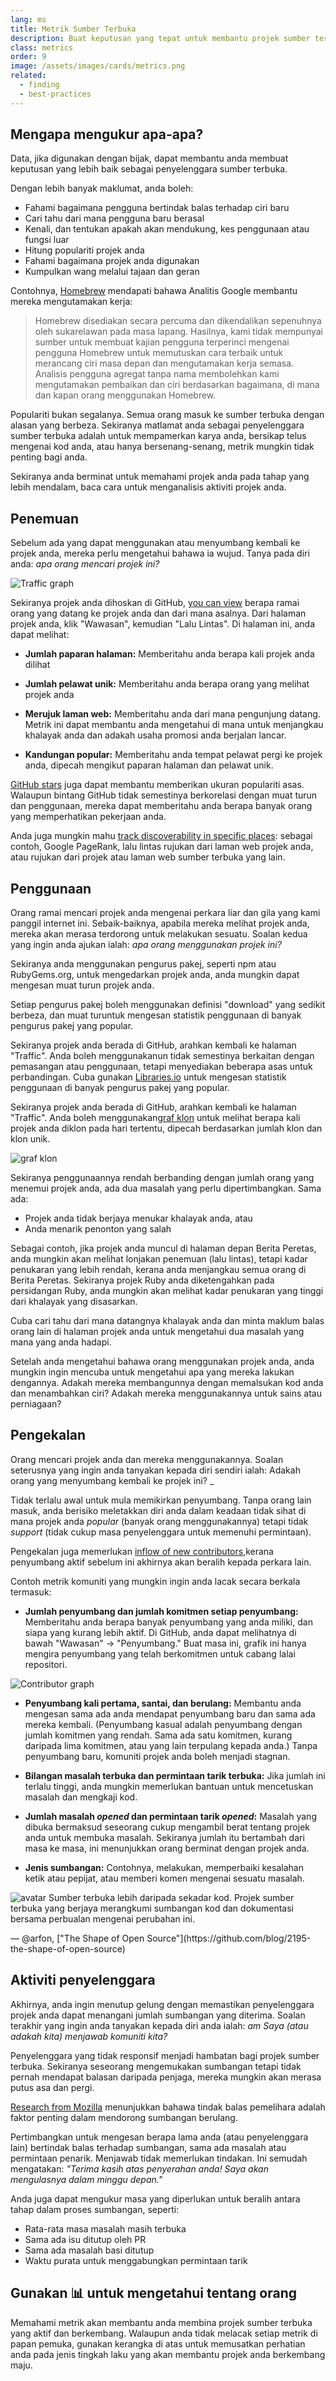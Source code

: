 ```yaml
---
lang: ms
title: Metrik Sumber Terbuka
description: Buat keputusan yang tepat untuk membantu projek sumber terbuka anda berkembang dengan mengukur dan mengesan kejayaannya.
class: metrics
order: 9
image: /assets/images/cards/metrics.png
related:
  - finding
  - best-practices
---
```


## Mengapa mengukur apa-apa?

Data, jika digunakan dengan bijak, dapat membantu anda membuat keputusan yang lebih baik sebagai penyelenggara sumber terbuka.

Dengan lebih banyak maklumat, anda boleh:

* Fahami bagaimana pengguna bertindak balas terhadap ciri baru
* Cari tahu dari mana pengguna baru berasal
* Kenali, dan tentukan apakah akan mendukung, kes penggunaan atau fungsi luar
* Hitung populariti projek anda
* Fahami bagaimana projek anda digunakan
* Kumpulkan wang melalui tajaan dan geran

Contohnya, [Homebrew](https://github.com/Homebrew/brew/blob/bbed7246bc5c5b7acb8c1d427d10b43e090dfd39/docs/Analytics.md) mendapati bahawa Analitis Google membantu mereka mengutamakan kerja:

> Homebrew disediakan secara percuma dan dikendalikan sepenuhnya oleh sukarelawan pada masa lapang. Hasilnya, kami tidak mempunyai sumber untuk membuat kajian pengguna terperinci mengenai pengguna Homebrew untuk memutuskan cara terbaik untuk merancang ciri masa depan dan mengutamakan kerja semasa. Analisis pengguna agregat tanpa nama membolehkan kami mengutamakan pembaikan dan ciri berdasarkan bagaimana, di mana dan kapan orang menggunakan Homebrew.

Populariti bukan segalanya. Semua orang masuk ke sumber terbuka dengan alasan yang berbeza. Sekiranya matlamat anda sebagai penyelenggara sumber terbuka adalah untuk mempamerkan karya anda, bersikap telus mengenai kod anda, atau hanya bersenang-senang, metrik mungkin tidak penting bagi anda.

Sekiranya anda berminat untuk memahami projek anda pada tahap yang lebih mendalam, baca cara untuk menganalisis aktiviti projek anda.

## Penemuan

Sebelum ada yang dapat menggunakan atau menyumbang kembali ke projek anda, mereka perlu mengetahui bahawa ia wujud. Tanya pada diri anda: _apa orang mencari projek ini?_

![Traffic graph](/assets/images/metrics/repo_traffic_graphs_tooltip.png)

Sekiranya projek anda dihoskan di GitHub, [you can view](https://help.github.com/articles/about-repository-graphs/#traffic) berapa ramai orang yang datang ke projek anda dan dari mana asalnya. Dari halaman projek anda, klik "Wawasan", kemudian "Lalu Lintas". Di halaman ini, anda dapat melihat:

* **Jumlah paparan halaman:** Memberitahu anda berapa kali projek anda dilihat

* **Jumlah pelawat unik:** Memberitahu anda berapa orang yang melihat projek anda

* **Merujuk laman web:** Memberitahu anda dari mana pengunjung datang. Metrik ini dapat membantu anda mengetahui di mana untuk menjangkau khalayak anda dan adakah usaha promosi anda berjalan lancar.

* **Kandungan popular:** Memberitahu anda tempat pelawat pergi ke projek anda, dipecah mengikut paparan halaman dan pelawat unik.

[GitHub stars](https://help.github.com/articles/about-stars/) juga dapat membantu memberikan ukuran populariti asas. Walaupun bintang GitHub tidak semestinya berkorelasi dengan muat turun dan penggunaan, mereka dapat memberitahu anda berapa banyak orang yang memperhatikan pekerjaan anda.

Anda juga mungkin mahu [track discoverability in specific places](https://opensource.com/business/16/6/pirate-metrics): sebagai contoh, Google PageRank, lalu lintas rujukan dari laman web projek anda, atau rujukan dari projek atau laman web sumber terbuka yang lain.

## Penggunaan

Orang ramai mencari projek anda mengenai perkara liar dan gila yang kami panggil internet ini. Sebaik-baiknya, apabila mereka melihat projek anda, mereka akan merasa terdorong untuk melakukan sesuatu. Soalan kedua yang ingin anda ajukan ialah: _apa orang menggunakan projek ini?_

Sekiranya anda menggunakan pengurus pakej, seperti npm atau RubyGems.org, untuk mengedarkan projek anda, anda mungkin dapat mengesan muat turun projek anda.

Setiap pengurus pakej boleh menggunakan definisi "download" yang sedikit berbeza, dan muat turuntuk mengesan statistik penggunaan di banyak pengurus pakej yang popular.

Sekiranya projek anda berada di GitHub, arahkan kembali ke halaman "Traffic". Anda boleh menggunakanun tidak semestinya berkaitan dengan pemasangan atau penggunaan, tetapi menyediakan beberapa asas untuk perbandingan. Cuba gunakan [Libraries.io](https://libraries.io/) untuk mengesan statistik penggunaan di banyak pengurus pakej yang popular.

Sekiranya projek anda berada di GitHub, arahkan kembali ke halaman "Traffic". Anda boleh menggunakan[graf klon](https://github.com/blog/1873-clone-graphs) untuk melihat berapa kali projek anda diklon pada hari tertentu, dipecah berdasarkan jumlah klon dan klon unik.

![graf klon](/assets/images/metrics/clone_graph.png)

Sekiranya penggunaannya rendah berbanding dengan jumlah orang yang menemui projek anda, ada dua masalah yang perlu dipertimbangkan. Sama ada:

* Projek anda tidak berjaya menukar khalayak anda, atau
* Anda menarik penonton yang salah

Sebagai contoh, jika projek anda muncul di halaman depan Berita Peretas, anda mungkin akan melihat lonjakan penemuan (lalu lintas), tetapi kadar penukaran yang lebih rendah, kerana anda menjangkau semua orang di Berita Peretas. Sekiranya projek Ruby anda diketengahkan pada persidangan Ruby, anda mungkin akan melihat kadar penukaran yang tinggi dari khalayak yang disasarkan.

Cuba cari tahu dari mana datangnya khalayak anda dan minta maklum balas orang lain di halaman projek anda untuk mengetahui dua masalah yang mana yang anda hadapi.

Setelah anda mengetahui bahawa orang menggunakan projek anda, anda mungkin ingin mencuba untuk mengetahui apa yang mereka lakukan dengannya. Adakah mereka membangunnya dengan memalsukan kod anda dan menambahkan ciri? Adakah mereka menggunakannya untuk sains atau perniagaan?

## Pengekalan

Orang mencari projek anda dan mereka menggunakannya. Soalan seterusnya yang ingin anda tanyakan kepada diri sendiri ialah: Adakah orang yang menyumbang kembali ke projek ini? _

Tidak terlalu awal untuk mula memikirkan penyumbang. Tanpa orang lain masuk, anda berisiko meletakkan diri anda dalam keadaan tidak sihat di mana projek anda _popular_ (banyak orang menggunakannya) tetapi tidak _support_ (tidak cukup masa penyelenggara untuk memenuhi permintaan).

Pengekalan juga memerlukan [inflow of new contributors](http://blog.abigailcabunoc.com/increasing-developer-engagement-at-mozilla-science-learning-advocacy#contributor-pathways_2),kerana penyumbang aktif sebelum ini akhirnya akan beralih kepada perkara lain.

Contoh metrik komuniti yang mungkin ingin anda lacak secara berkala termasuk:

* **Jumlah penyumbang dan jumlah komitmen setiap penyumbang:** Memberitahu anda berapa banyak penyumbang yang anda miliki, dan siapa yang kurang lebih aktif. Di GitHub, anda dapat melihatnya di bawah "Wawasan" -> "Penyumbang." Buat masa ini, grafik ini hanya mengira penyumbang yang telah berkomitmen untuk cabang lalai repositori.

![Contributor graph](/assets/images/metrics/repo_contributors_specific_graph.png)

* **Penyumbang kali pertama, santai, dan berulang:** Membantu anda mengesan sama ada anda mendapat penyumbang baru dan sama ada mereka kembali. (Penyumbang kasual adalah penyumbang dengan jumlah komitmen yang rendah. Sama ada satu komitmen, kurang daripada lima komitmen, atau yang lain terpulang kepada anda.) Tanpa penyumbang baru, komuniti projek anda boleh menjadi stagnan.

* **Bilangan masalah terbuka dan permintaan tarik terbuka:** Jika jumlah ini terlalu tinggi, anda mungkin memerlukan bantuan untuk mencetuskan masalah dan mengkaji kod.

* **Jumlah masalah _opened_ dan permintaan tarik _opened_:** Masalah yang dibuka bermaksud seseorang cukup mengambil berat tentang projek anda untuk membuka masalah. Sekiranya jumlah itu bertambah dari masa ke masa, ini menunjukkan orang berminat dengan projek anda.

* **Jenis sumbangan:** Contohnya, melakukan, memperbaiki kesalahan ketik atau pepijat, atau memberi komen mengenai sesuatu masalah.

<aside markdown="1" class="pquote">
  <img src="https://avatars.githubusercontent.com/arfon?s=180" class="pquote-avatar" alt="avatar">
  Sumber terbuka lebih daripada sekadar kod. Projek sumber terbuka yang berjaya merangkumi sumbangan kod dan dokumentasi bersama perbualan mengenai perubahan ini.
  <p markdown="1" class="pquote-credit">
— @arfon, ["The Shape of Open Source"](https://github.com/blog/2195-the-shape-of-open-source)
  </p>
</aside>

## Aktiviti penyelenggara

Akhirnya, anda ingin menutup gelung dengan memastikan penyelenggara projek anda dapat menangani jumlah sumbangan yang diterima. Soalan terakhir yang ingin anda tanyakan kepada diri anda ialah: _am Saya (atau adakah kita) menjawab komuniti kita?_

Penyelenggara yang tidak responsif menjadi hambatan bagi projek sumber terbuka. Sekiranya seseorang mengemukakan sumbangan tetapi tidak pernah mendapat balasan daripada penjaga, mereka mungkin akan merasa putus asa dan pergi.

[Research from Mozilla](https://docs.google.com/presentation/d/1hsJLv1ieSqtXBzd5YZusY-mB8e1VJzaeOmh8Q4VeMio/edit#slide=id.g43d857af8_0177) menunjukkan bahawa tindak balas pemelihara adalah faktor penting dalam mendorong sumbangan berulang.

Pertimbangkan untuk mengesan berapa lama anda (atau penyelenggara lain) bertindak balas terhadap sumbangan, sama ada masalah atau permintaan penarik. Menjawab tidak memerlukan tindakan. Ini semudah mengatakan: _"Terima kasih atas penyerahan anda! Saya akan mengulasnya dalam minggu depan."_

Anda juga dapat mengukur masa yang diperlukan untuk beralih antara tahap dalam proses sumbangan, seperti:

* Rata-rata masa masalah masih terbuka
* Sama ada isu ditutup oleh PR
* Sama ada masalah basi ditutup
* Waktu purata untuk menggabungkan permintaan tarik

## Gunakan 📊 untuk mengetahui tentang orang

Memahami metrik akan membantu anda membina projek sumber terbuka yang aktif dan berkembang. Walaupun anda tidak melacak setiap metrik di papan pemuka, gunakan kerangka di atas untuk memusatkan perhatian anda pada jenis tingkah laku yang akan membantu projek anda berkembang maju.
